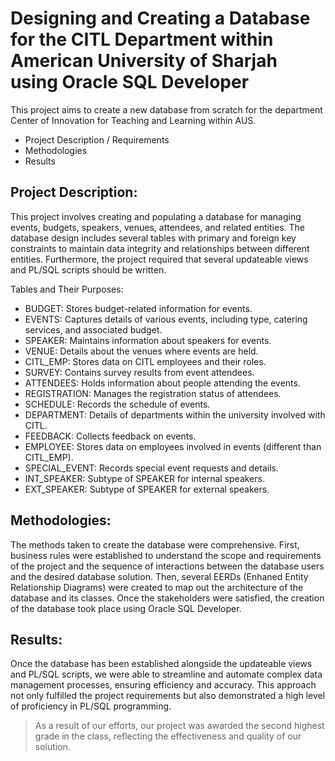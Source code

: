 <h1>Designing and Creating a Database for the CITL Department within American University of Sharjah using Oracle SQL Developer</h1>

This project aims to create a new database from scratch for the department Center of Innovation for Teaching and Learning within AUS. 

* Project Description / Requirements
* Methodologies
* Results


<h2> Project Description:</h2>
This project involves creating and populating a database for managing events, budgets, speakers, venues, attendees, and related entities. The database design includes several tables with primary and foreign key constraints to maintain data integrity and relationships between different entities. Furthermore, the project required that several updateable views and PL/SQL scripts should be written. 


Tables and Their Purposes:

* BUDGET: Stores budget-related information for events.
* EVENTS: Captures details of various events, including type, catering services, and associated budget.
* SPEAKER: Maintains information about speakers for events.
* VENUE: Details about the venues where events are held.
* CITL_EMP: Stores data on CITL employees and their roles.
* SURVEY: Contains survey results from event attendees.
* ATTENDEES: Holds information about people attending the events.
* REGISTRATION: Manages the registration status of attendees.
* SCHEDULE: Records the schedule of events.
* DEPARTMENT: Details of departments within the university involved with CITL.
* FEEDBACK: Collects feedback on events.
* EMPLOYEE: Stores data on employees involved in events (different than CITL_EMP).
* SPECIAL_EVENT: Records special event requests and details.
* INT_SPEAKER: Subtype of SPEAKER for internal speakers.
* EXT_SPEAKER: Subtype of SPEAKER for external speakers.

<h2> Methodologies:</h2>
The methods taken to create the database were comprehensive. First, business rules were established to understand the scope and requirements of the project and the sequence of interactions between the database users and the desired database solution. Then, several EERDs (Enhaned Entity Relationship Diagrams) were created to map out the architecture of the database and its classes. Once the stakeholders were satisfied, the creation of the database took place using Oracle SQL Developer. 

<h2> Results:</h2>
Once the database has been established alongside the updateable views and PL/SQL scripts, we were able to streamline and automate complex data management processes, ensuring efficiency and accuracy. This approach not only fulfilled the project requirements but also demonstrated a high level of proficiency in PL/SQL programming.

> As a result of our efforts, our project was awarded the second highest grade in the class, reflecting the effectiveness and quality of our solution.
